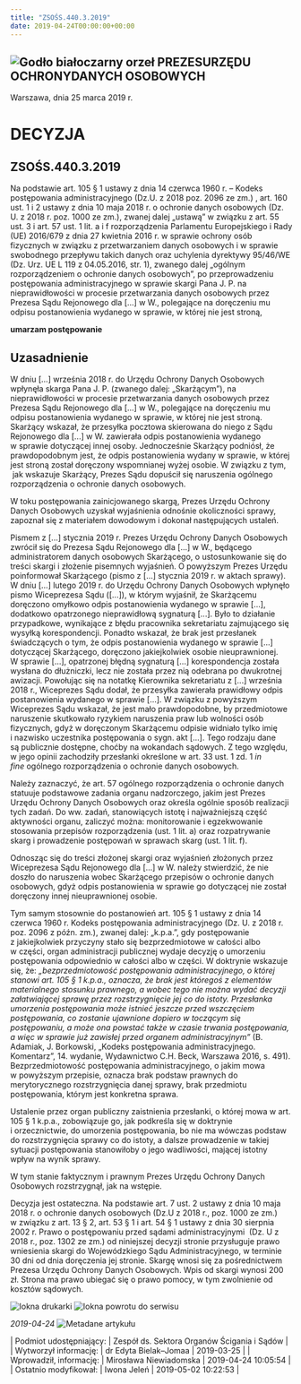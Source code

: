 ```yaml
---
title: "ZSOŚS.440.3.2019"
date: 2019-04-24T00:00:00+00:00
---
```



![Godło białoczarny orzeł](/bundles/app/img/orzeł2.png)
PREZESURZĘDU OCHRONYDANYCH OSOBOWYCH
------------------------------------




 Warszawa, dnia 25
 marca
 2019 r.
 


 DECYZJA
=========


ZSOŚS.440.3.2019
----------------


Na podstawie art. 105 § 1 ustawy z dnia 14 czerwca 1960 r. – Kodeks postępowania administracyjnego (Dz.U. z 2018 poz. 2096 ze zm.) , art. 160 ust. 1 i 2 ustawy z dnia 10 maja 2018 r. o ochronie danych osobowych (Dz. U. z 2018 r. poz. 1000 ze zm.), zwanej dalej „ustawą” w związku z art. 55 ust. 3 i art. 57 ust. 1 lit. a i f rozporządzenia Parlamentu Europejskiego i Rady (UE) 2016/679 z dnia 27 kwietnia 2016 r. w sprawie ochrony osób fizycznych w związku z przetwarzaniem danych osobowych i w sprawie swobodnego przepływu takich danych oraz uchylenia dyrektywy 95/46/WE (Dz. Urz. UE L 119 z 04.05.2016, str. 1), zwanego dalej „ogólnym rozporządzeniem o ochronie danych osobowych”, po przeprowadzeniu postępowania administracyjnego w sprawie skargi Pana J. P. na nieprawidłowości w procesie przetwarzania danych osobowych przez Prezesa Sądu Rejonowego dla [...] w W., polegające na doręczeniu mu odpisu postanowienia wydanego w sprawie, w której nie jest stroną,


**umarzam postępowanie**



**Uzasadnienie**
----------------


W dniu [...] września 2018 r. do Urzędu Ochrony Danych Osobowych wpłynęła skarga Pana J. P. (zwanego dalej: „Skarżącym”), na nieprawidłowości w procesie przetwarzania danych osobowych przez Prezesa Sądu Rejonowego dla [...] w W., polegające na doręczeniu mu odpisu postanowienia wydanego w sprawie, w której nie jest stroną. Skarżący wskazał, że przesyłka pocztowa skierowana do niego z Sądu Rejonowego dla [...] w W. zawierała odpis postanowienia wydanego w sprawie dotyczącej innej osoby. Jednocześnie Skarżący podniósł, że prawdopodobnym jest, że odpis postanowienia wydany w sprawie, w której jest stroną został doręczony wspomnianej wyżej osobie. W związku z tym,  jak wskazuje Skarżący, Prezes Sądu dopuścił się naruszenia ogólnego rozporządzenia o ochronie danych osobowych.


W toku postępowania zainicjowanego skargą, Prezes Urzędu Ochrony Danych Osobowych uzyskał wyjaśnienia odnośnie okoliczności sprawy, zapoznał się z materiałem dowodowym i dokonał następujących ustaleń.


Pismem z [...] stycznia 2019 r. Prezes Urzędu Ochrony Danych Osobowych zwrócił się do Prezesa Sądu Rejonowego dla [...] w W., będącego administratorem danych osobowych Skarżącego, o ustosunkowanie się do treści skargi i złożenie pisemnych wyjaśnień. O powyższym Prezes Urzędu poinformował Skarżącego (pismo z [...] stycznia 2019 r. w aktach sprawy). W dniu [...] lutego 2019 r. do Urzędu Ochrony Danych Osobowych wpłynęło pismo Wiceprezesa Sądu ([...]), w którym wyjaśnił, że Skarżącemu doręczono omyłkowo odpis postanowienia wydanego w sprawie [...], dodatkowo opatrzonego nieprawidłową sygnaturą [...]. Było to działanie przypadkowe, wynikające z błędu pracownika sekretariatu zajmującego się wysyłką korespondencji. Ponadto wskazał, że brak jest przesłanek świadczących o tym, że odpis postanowienia wydanego w sprawie [...] dotyczącej Skarżącego, doręczono jakiejkolwiek osobie nieuprawnionej. W sprawie [...], opatrzonej błędną sygnaturą [...] korespondencja została wysłana do dłużniczki, lecz nie została przez nią odebrana po dwukrotnej awizacji. Powołując się na notatkę Kierownika sekretariatu z [...] września 2018 r., Wiceprezes Sądu dodał, że przesyłka zawierała prawidłowy odpis postanowienia wydanego w sprawie [...]. W związku z powyższym Wiceprezes Sądu wskazał, że jest mało prawdopodobne, by przedmiotowe naruszenie skutkowało ryzykiem naruszenia praw lub wolności osób fizycznych, gdyż w doręczonym Skarżącemu odpisie widniało tylko imię i nazwisko uczestnika postępowania o sygn. akt [...]. Tego rodzaju dane są publicznie dostępne, choćby na wokandach sądowych. Z tego względu, w jego opinii zachodziły przesłanki określone w art. 33 ust. 1 zd. 1 *in fine* ogólnego rozporządzenia o ochronie danych osobowych.


Należy zaznaczyć, że art. 57 ogólnego rozporządzenia o ochronie danych statuuje podstawowe zadania organu nadzorczego, jakim jest Prezes Urzędu Ochrony Danych Osobowych oraz określa ogólnie sposób realizacji tych zadań. Do ww. zadań, stanowiących istotę i najważniejszą część aktywności organu, zaliczyć można: monitorowanie i egzekwowanie stosowania przepisów rozporządzenia (ust. 1 lit. a) oraz rozpatrywanie skarg i prowadzenie postępowań w sprawach skarg (ust. 1 lit. f).


Odnosząc się do treści złożonej skargi oraz wyjaśnień złożonych przez Wiceprezesa Sądu Rejonowego dla [...] w W. należy stwierdzić, że nie doszło do naruszenia wobec Skarżącego przepisów o ochronie danych osobowych, gdyż odpis postanowienia w sprawie go dotyczącej nie został doręczony innej nieuprawnionej osobie.


Tym samym stosownie do postanowień art. 105 § 1 ustawy z dnia 14 czerwca 1960 r. Kodeks postępowania administracyjnego (Dz. U. z 2018 r. poz. 2096 z późn. zm.), zwanej dalej: „k.p.a.”, gdy postępowanie z jakiejkolwiek przyczyny stało się bezprzedmiotowe w całości albo w części, organ administracji publicznej wydaje decyzję o umorzeniu postępowania odpowiednio w całości albo w części. W doktrynie wskazuje się, że: *„bezprzedmiotowość postępowania administracyjnego, o której stanowi art. 105 § 1 k.p.a., oznacza, że brak jest któregoś z elementów materialnego stosunku prawnego, a wobec tego nie można wydać decyzji załatwiającej sprawę przez rozstrzygnięcie jej co do istoty. Przesłanka umorzenia postępowania może istnieć jeszcze przed wszczęciem postępowania, co zostanie ujawnione dopiero w toczącym się postępowaniu, a może ona powstać także w czasie trwania postępowania, a więc w sprawie już zawisłej przed organem administracyjnym”* (B. Adamiak, J. Borkowski, „Kodeks postępowania administracyjnego. Komentarz”, 14. wydanie, Wydawnictwo C.H. Beck, Warszawa 2016, s. 491). Bezprzedmiotowość postępowania administracyjnego, o jakim mowa w powyższym przepisie, oznacza brak podstaw prawnych do merytorycznego rozstrzygnięcia danej sprawy, brak przedmiotu postępowania, którym jest konkretna sprawa.


Ustalenie przez organ publiczny zaistnienia przesłanki, o której mowa w art. 105 § 1 k.p.a., zobowiązuje go, jak podkreśla się w doktrynie i orzecznictwie, do umorzenia postępowania, bo nie ma wówczas podstaw do rozstrzygnięcia sprawy co do istoty, a dalsze prowadzenie w takiej sytuacji postępowania stanowiłoby o jego wadliwości, mającej istotny wpływ na wynik sprawy.


W tym stanie faktycznym i prawnym Prezes Urzędu Ochrony Danych Osobowych rozstrzygnął, jak na wstępie.


Decyzja jest ostateczna. Na podstawie art. 7 ust. 2 ustawy z dnia 10 maja 2018 r. o ochronie danych osobowych (Dz.U z 2018 r., poz. 1000 ze zm.) w związku z art. 13 § 2, art. 53 § 1 i art. 54 § 1 ustawy z dnia 30 sierpnia 2002 r. Prawo o postępowaniu przed sądami administracyjnymi  (Dz. U z 2018 r., poz. 1302 ze zm.) od niniejszej decyzji stronie przysługuje prawo wniesienia skargi do Wojewódzkiego Sądu Administracyjnego, w terminie 30 dni od dnia doręczenia jej stronie. Skargę wnosi się za pośrednictwem Prezesa Urzędu Ochrony Danych Osobowych. Wpis od skargi wynosi 200 zł. Strona ma prawo ubiegać się o prawo pomocy, w tym zwolnienie od kosztów sądowych.



![Iokna drukarki](/bundles/app/img/ico/print.svg "Kliknij aby zobaczyć wersję do wydruku.")
![Iokna powrotu do serwisu](/bundles/app/img/ico/back.svg "Kliknij aby wrócić do normalnej wersji serwisu.")


*2019-04-24*
![Metadane artykułu](/bundles/app/img/metadane-s3.png "Metadane artykułu")




| Podmiot udostępniający: | Zespół ds. Sektora Organów Ścigania i Sądów |
| Wytworzył informację: | dr Edyta Bielak–Jomaa | 2019-03-25 |
| Wprowadził‚ informację: | Mirosława Niewiadomska | 2019-04-24 10:05:54 |
| Ostatnio modyfikował: | Iwona Jeleń | 2019-05-02 10:22:53 |


